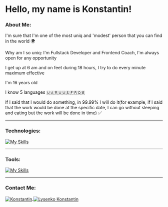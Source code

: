 
# Hello, my name is Konstantin!

### About Me:

I'm sure that I'm one of the most uniq and 'modest' person that you can find in the world 🌍

Why am I so uniq:
I'm Fullstack Developer and Frontend Coach, I'm always open for any opportunity

I get up at 6 am and on feet during 18 hours, I try to do every minute maximum effective

I'm 16 years old

I know 5 languages 🇺🇦🇷🇺🇺🇸🇫🇷🇩🇪

If I said that I would do something, in 99.99% I will do it(for example, if I said that the work would be done at the specific date, I can go without sleeping and eating but the work will be done in time) ✅



---

### Technologies:

[![My Skills](https://skillicons.dev/icons?i=html,css,sass,js,ts,react,vue,vite,gulp,webpack,nodejs,wordpress,py,php,jquery,bootstrap,flutter,mysql,firebase,babel,selenium,svg)](https://skillicons.dev)

---

### Tools:

[![My Skills](https://skillicons.dev/icons?i=vscode,idea,figma,ps,ai,pr,ae,docker,git,github,discord)](https://skillicons.dev)

---

### Contact Me:

<p align="left">
<a href="https://t.me/konstantin_lysenko_tg" target="blank"><img align="center" src="https://img.shields.io/badge/Telegram-2CA5E0?style=for-the-badge&logo=telegram&logoColor=white" alt="Konstantin" />
<a href="mailto:k.lysenko@atomlc.com.ua" target="blank"><img align="center" src="https://img.shields.io/badge/Gmail-D14836?style=for-the-badge&logo=gmail&logoColor=white&link=mailto:k.lysenko@atomlc.com.ua" alt="Lysenko Konstantin"  />
</p>
